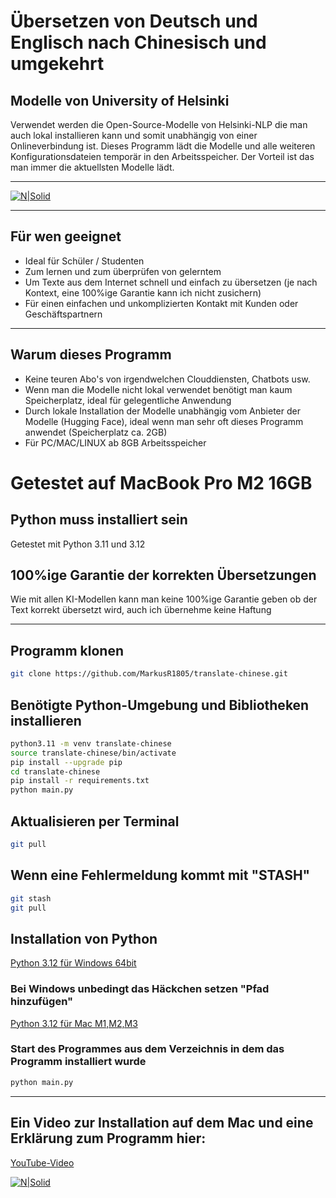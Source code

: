 # Übersetzen von Deutsch und Englisch nach Chinesisch und umgekehrt
## Modelle von University of Helsinki

Verwendet werden die Open-Source-Modelle von Helsinki-NLP die man auch lokal installieren kann und somit unabhängig von einer Onlineverbindung ist. Dieses Programm lädt die Modelle und alle weiteren Konfigurationsdateien temporär in den Arbeitsspeicher.
Der Vorteil ist das man immer die aktuellsten Modelle lädt.
***
[![N|Solid](https://image.civitai.com/xG1nkqKTMzGDvpLrqFT7WA/9c0923a3-46bb-4a4d-be73-66e72d7a4c4c/original=true,quality=90/11945886.jpeg)](https://civitai.com/user/Der_Zerfleischer)
***

## Für wen geeignet

- Ideal für Schüler / Studenten
- Zum lernen und zum überprüfen von gelerntem
- Um Texte aus dem Internet schnell und einfach zu übersetzen (je nach Kontext, eine 100%ige Garantie kann ich nicht zusichern)
- Für einen einfachen und unkomplizierten Kontakt mit Kunden oder Geschäftspartnern 

***

## Warum dieses Programm

- Keine teuren Abo's von irgendwelchen Clouddiensten, Chatbots usw.
- Wenn man die Modelle nicht lokal verwendet benötigt man kaum Speicherplatz, ideal für gelegentliche Anwendung
- Durch lokale Installation der Modelle unabhängig vom Anbieter der Modelle (Hugging Face), ideal wenn man sehr oft dieses Programm anwendet (Speicherplatz ca. 2GB)
- Für PC/MAC/LINUX ab 8GB Arbeitsspeicher
# Getestet auf MacBook Pro M2 16GB

## Python muss installiert sein

Getestet mit Python 3.11 und 3.12

## 100%ige Garantie der korrekten Übersetzungen

Wie mit allen KI-Modellen kann man keine 100%ige Garantie geben ob der Text korrekt übersetzt wird, auch ich übernehme keine Haftung

***

## Programm klonen
```sh
git clone https://github.com/MarkusR1805/translate-chinese.git
```

## Benötigte Python-Umgebung und Bibliotheken installieren
```sh
python3.11 -m venv translate-chinese
source translate-chinese/bin/activate
pip install --upgrade pip
cd translate-chinese
pip install -r requirements.txt
python main.py
```

## Aktualisieren per Terminal
```sh
git pull
```
## Wenn eine Fehlermeldung kommt mit "STASH"
```sh
git stash
git pull
```

## Installation von Python

[Python 3.12 für Windows 64bit](https://www.python.org/ftp/python/3.12.7/python-3.12.7-amd64.exe)
### Bei Windows unbedingt das Häckchen setzen "Pfad hinzufügen"
[Python 3.12 für Mac M1,M2,M3](https://www.python.org/ftp/python/3.12.7/python-3.12.7-macos11.pkg)

### Start des Programmes aus dem Verzeichnis in dem das Programm installiert wurde
```sh
python main.py
```
***

## Ein Video zur Installation auf dem Mac und eine Erklärung zum Programm hier:
[YouTube-Video](https://youtu.be/UEBUr_pZwWw)

[![N|Solid](https://image.civitai.com/xG1nkqKTMzGDvpLrqFT7WA/fe2e69ea-4ba8-4aac-9d1a-002b372b7e5a/original=true,quality=90/28751964.jpeg)](https://civitai.com/user/Der_Zerfleischer)